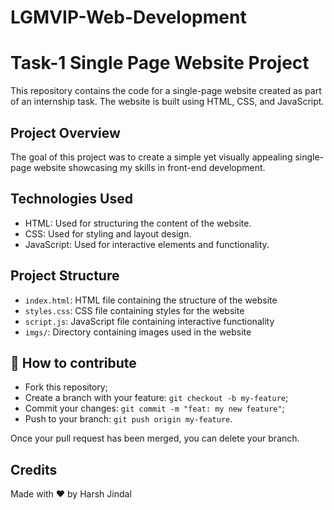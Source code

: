 # LGMVIP-Web-Development
# Task-1 Single Page Website Project

This repository contains the code for a single-page website created as part of an internship task. The website is built using HTML, CSS, and JavaScript.

## Project Overview

The goal of this project was to create a simple yet visually appealing single-page website showcasing my skills in front-end development.

## Technologies Used

- HTML: Used for structuring the content of the website.
- CSS: Used for styling and layout design.
- JavaScript: Used for interactive elements and functionality.

## Project Structure

- `index.html`: HTML file containing the structure of the website
- `styles.css`: CSS file containing styles for the website
- `script.js`: JavaScript file containing interactive functionality
- `imgs/`: Directory containing images used in the website

## 🤔 How to contribute

- Fork this repository;
- Create a branch with your feature: `git checkout -b my-feature`;
- Commit your changes: `git commit -m "feat: my new feature"`;
- Push to your branch: `git push origin my-feature`.

Once your pull request has been merged, you can delete your branch.

## Credits

Made with ❤️ by Harsh Jindal

